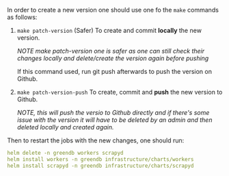 In order to create a new version one should use one fo the `make` commands as follows:

1. `make patch-version` (Safer) To create and commit **locally** the new version. 

    _NOTE make patch-version one is safer as one can still check their changes locally and delete/create the version again before pushing_

    
    If this command used, run git push afterwards to push the version on Github.


2. `make patch-version-push` To create, commit and **push** the new version to Github.

    _NOTE, this will push the versio to Github directly and if there's some issue with the version it will have to be deleted by an admin and then deleted locally and created again._

Then to restart the jobs with the new changes, one should run:

```yaml
helm delete -n greendb workers scrapyd
helm install workers -n greendb infrastructure/charts/workers
helm install scrapyd -n greendb infrastructure/charts/scrapyd
```